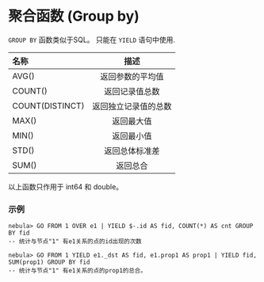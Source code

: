 
# 聚合函数 (Group by)

 `GROUP BY` 函数类似于SQL。 只能在 `YIELD` 语句中使用.

|名称 | 描述 |
|:----|:----:|
| AVG()           | 返回参数的平均值 |
| COUNT()         | 返回记录值总数 |
| COUNT(DISTINCT) | 返回独立记录值的总数 |
| MAX()           | 返回最大值 |
| MIN()           | 返回最小值 |
| STD()           | 返回总体标准差 | 
| SUM()	          | 返回总合 |

以上函数只作用于 int64 和 double。

### 示例

```
nebula> GO FROM 1 OVER e1 | YIELD $-.id AS fid, COUNT(*) AS cnt GROUP BY fid
-- 统计与节点"1" 有e1关系的点的id出现的次数

nebula> GO FROM 1 YIELD e1._dst AS fid, e1.prop1 AS prop1 | YIELD fid, SUM(prop1) GROUP BY fid
-- 统计与节点"1" 有e1关系的点的prop1的总合。
```